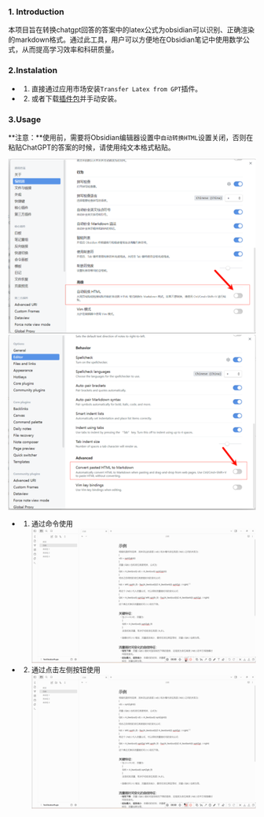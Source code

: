 ### 1. Introduction
本项目旨在转换chatgpt回答的答案中的latex公式为obsidian可以识别、正确渲染的markdown格式。通过此工具，用户可以方便地在Obsidian笔记中使用数学公式，从而提高学习效率和科研质量。
### 2.Instalation
- 1. 直接通过应用市场安装`Transfer Latex from GPT`插件。
- 2. 或者下载[插件包](https://github.com/xixia123/obsidian-transfer-latex-from-gpt)并手动安装。
### 3.Usage  
**注意：**使用前，需要将Obsidian编辑器设置中`自动转换HTML`设置关闭，否则在粘贴ChatGPT的答案的时候，请使用纯文本格式粘贴。  

![](https://github.com/xixia123/obsidian-transfer-latex-from-gpt/blob/master/media/PixPin_2024-11-26_14-18-33.png)  
![](https://github.com/xixia123/obsidian-transfer-latex-from-gpt/blob/master/media/PixPin_2024-11-26_14-20-01.png)
- 1. 通过命令使用  
![](https://github.com/xixia123/obsidian-transfer-latex-from-gpt/blob/master/media/Command%20line.gif)
- 2. 通过点击左侧按钮使用
![](https://github.com/xixia123/obsidian-transfer-latex-from-gpt/blob/master/media/Click%20button.gif)